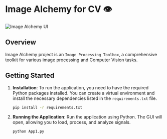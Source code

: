 <h1 align="left"> Image Alchemy for CV 👁️ </h1>

![Image Alchemy UI](https://i.ibb.co/WfPBbRh/FULL2.png)
## Overview

Image Alchemy project is an `Image Processing Toolbox`, a comprehensive toolkit for various image processing and Computer Vision tasks.


## Getting Started

1. **Installation**: To run the application, you need to have the required Python packages installed. You can create a virtual environment and install the necessary dependencies listed in the `requirements.txt` file.

   ```bash
   pip install -r requirements.txt
   ```

2. **Running the Application**: Run the application using Python. The GUI will open, allowing you to load, process, and analyze signals.

   ```bash
   python App1.py
   ```
